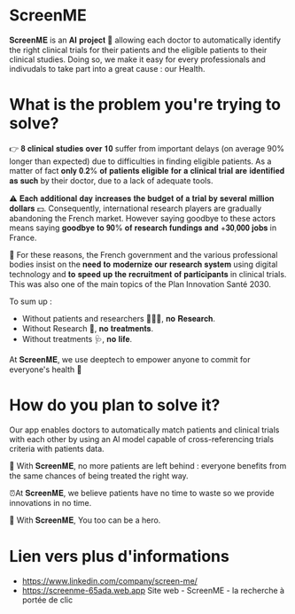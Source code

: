 # ScreenME

𝐒𝐜𝐫𝐞𝐞𝐧𝐌𝐄 is an 𝐀𝐈 𝐩𝐫𝐨𝐣𝐞𝐜𝐭 🤖 allowing each doctor to automatically identify the right clinical trials for their patients and the eligible patients to their clinical studies. Doing so, we make it easy for every professionals and indivudals to take part into a great cause : our Health.

# What is the problem you're trying to solve?
👉 𝟖 𝐜𝐥𝐢𝐧𝐢𝐜𝐚𝐥 𝐬𝐭𝐮𝐝𝐢𝐞𝐬 𝐨𝐯𝐞𝐫 𝟏𝟎 suffer from important delays (on average 90% longer than expected) due to difficulties in finding eligible patients.
As a matter of fact 𝐨𝐧𝐥𝐲 𝟎.𝟐% 𝐨𝐟 𝐩𝐚𝐭𝐢𝐞𝐧𝐭𝐬 𝐞𝐥𝐢𝐠𝐢𝐛𝐥𝐞 𝐟𝐨𝐫 𝐚 𝐜𝐥𝐢𝐧𝐢𝐜𝐚𝐥 𝐭𝐫𝐢𝐚𝐥 𝐚𝐫𝐞 𝐢𝐝𝐞𝐧𝐭𝐢𝐟𝐢𝐞𝐝 𝐚𝐬 𝐬𝐮𝐜𝐡 by their doctor, due to a lack of adequate tools.

⚠️ 𝐄𝐚𝐜𝐡 𝐚𝐝𝐝𝐢𝐭𝐢𝐨𝐧𝐚𝐥 𝐝𝐚𝐲 𝐢𝐧𝐜𝐫𝐞𝐚𝐬𝐞𝐬 𝐭𝐡𝐞 𝐛𝐮𝐝𝐠𝐞𝐭 𝐨𝐟 𝐚 𝐭𝐫𝐢𝐚𝐥 𝐛𝐲 𝐬𝐞𝐯𝐞𝐫𝐚𝐥 𝐦𝐢𝐥𝐥𝐢𝐨𝐧 𝐝𝐨𝐥𝐥𝐚𝐫𝐬 💵. Consequently, international research players are gradually abandoning the French market.
However saying goodbye to these actors means saying 𝐠𝐨𝐨𝐝𝐛𝐲𝐞 𝐭𝐨 𝟗𝟎% 𝐨𝐟 𝐫𝐞𝐬𝐞𝐚𝐫𝐜𝐡 𝐟𝐮𝐧𝐝𝐢𝐧𝐠𝐬 𝐚𝐧𝐝 +𝟑𝟎,𝟎𝟎𝟎 𝐣𝐨𝐛𝐬 in France.

📰 For these reasons, the French government and the various professional bodies insist on the 𝐧𝐞𝐞𝐝 𝐭𝐨 𝐦𝐨𝐝𝐞𝐫𝐧𝐢𝐳𝐞 𝐨𝐮𝐫 𝐫𝐞𝐬𝐞𝐚𝐫𝐜𝐡 𝐬𝐲𝐬𝐭𝐞𝐦 using digital technology and 𝐭𝐨 𝐬𝐩𝐞𝐞𝐝 𝐮𝐩 𝐭𝐡𝐞 𝐫𝐞𝐜𝐫𝐮𝐢𝐭𝐦𝐞𝐧𝐭 𝐨𝐟 𝐩𝐚𝐫𝐭𝐢𝐜𝐢𝐩𝐚𝐧𝐭𝐬 in clinical trials. This was also one of the main topics of the Plan Innovation Santé 2030.

To sum up :
- Without patients and researchers 🧑🤝🧑, 𝐧𝐨 𝐑𝐞𝐬𝐞𝐚𝐫𝐜𝐡.
- Without Research 🔬, 𝐧𝐨 𝐭𝐫𝐞𝐚𝐭𝐦𝐞𝐧𝐭𝐬.
- Without treatments 🩺, 𝐧𝐨 𝐥𝐢𝐟𝐞.

At 𝐒𝐜𝐫𝐞𝐞𝐧𝐌𝐄, we use deeptech to empower anyone to commit for everyone's health 💪

# How do you plan to solve it?
Our app enables doctors to automatically match patients and clinical trials with each other by using an AI model capable of cross-referencing trials criteria with patients data.

🤝 With 𝐒𝐜𝐫𝐞𝐞𝐧𝐌𝐄, no more patients are left behind : everyone benefits from the same chances of being treated the right way.

⏰At 𝐒𝐜𝐫𝐞𝐞𝐧𝐌𝐄, we believe patients have no time to waste so we provide innovations in no time.

🦸 With 𝐒𝐜𝐫𝐞𝐞𝐧𝐌𝐄, You too can be a hero.

# Lien vers plus d'informations
- https://www.linkedin.com/company/screen-me/
- https://screenme-65ada.web.app
Site web - ScreenME - la recherche à portée de clic
